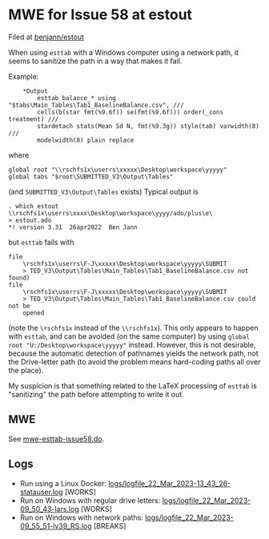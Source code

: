 # MWE for Issue 58 at estout

Filed at [benjann/estout](https://github.com/benjann/estout/issues/58)

When using `esttab` with a Windows computer using a network path, it seems to sanitize the path in a way that makes it fail.

Example:

```
	*Output 
		esttab balance_* using "$tabs\Main_Tables\Tab1_BaselineBalance.csv", ///
		cells(b(star fmt(%9.6f)) se(fmt(%9.6f))) order(_cons treatment) ///
		stardetach stats(Mean Sd N, fmt(%9.3g)) style(tab) varwidth(8) ///
		modelwidth(8) plain replace
```
where
```
global root "\\rschfs1x\userrs\xxxxx\Desktop\workspace\yyyyy"
global tabs "$root\SUBMITTED_V3\Output\Tables"
```
(and  `SUBMITTED_V3\Output\Tables` exists)
Typical output is
```
. which estout
\\rschfs1x\userrs\xxxx\Desktop\workspace\yyyy/ado/plus\e\
> estout.ado
*! version 3.31  26apr2022  Ben Jann
```
but `esttab` fails with
```
file
    \rschfs1x\userrs\F-J\xxxxx\Desktop\workspace\yyyyy\SUBMIT
    > TED_V3\Output\Tables\Main_Tables\Tab1_BaselineBalance.csv not found)
file
    \rschfs1x\userrs\F-J\xxxxx\Desktop\workspace\yyyyy\SUBMIT
    > TED_V3\Output\Tables\Main_Tables\Tab1_BaselineBalance.csv could not be
    opened
```
(note the `\rschfs1x` instead of the `\\rschfs1x`). This only appears to happen with `esttab`, and can be avoided (on the same computer) by using `global root "U:/Desktop\workspace\yyyyy"` instead. However, this is not desirable, because the automatic detection of pathnames yields the network path, not the Drive-letter path (to avoid the problem means hard-coding paths all over the place).

My suspicion is that something related to the LaTeX processing of `esttab` is "sanitizing" the path before attempting to write it out.

## MWE

See [mwe-esttab-issue58.do](mwe-esttab-issue58.do).

## Logs

- Run using a Linux Docker: [logs/logfile_22_Mar_2023-13_43_26-statauser.log](logs/logfile_22_Mar_2023-13_43_26-statauser.log) [WORKS]
- Run on Windows with regular drive letters: [logs/logfile_22_Mar_2023-09_50_43-lars.log](logs/logfile_22_Mar_2023-09_50_43-lars) [WORKS]
- Run on Windows with network paths: [logs/logfile_22_Mar_2023-09_55_51-lv39_RS.log](logs/logfile_22_Mar_2023-09_55_51-lv39_RS.log) [BREAKS]


